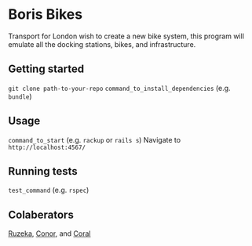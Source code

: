 # Boris Bikes

Transport for London wish to create a new bike system, this program will emulate all the docking stations, bikes, and infrastructure.

## Getting started

`git clone path-to-your-repo`
`command_to_install_dependencies` (e.g. `bundle`)

## Usage

`command_to_start` (e.g. `rackup` or `rails s`)
Navigate to `http://localhost:4567/`

## Running tests

`test_command` (e.g. `rspec`)

## Colaberators

[Ruzeka](https://github.com/R552-beep), [Conor](https://github.com/Conor-Developer), and [Coral](https://github.com/Coral-Ann)
